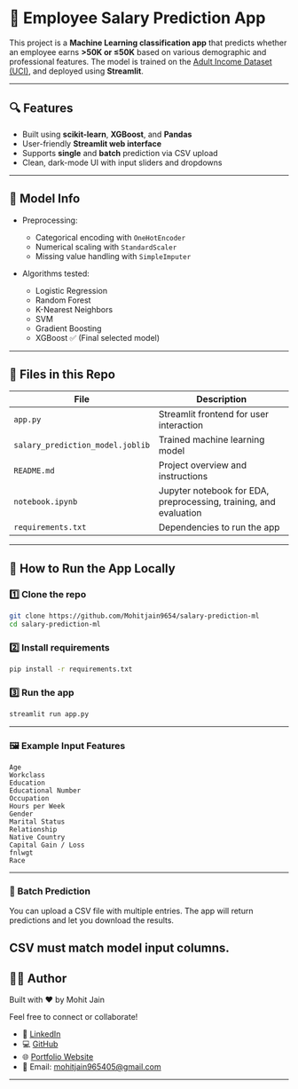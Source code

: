 # 💼 Employee Salary Prediction App

This project is a **Machine Learning classification app** that predicts whether an employee earns **>50K or ≤50K** based on various demographic and professional features. The model is trained on the [Adult Income Dataset (UCI)](https://github.com/Mohitjain9654/salary-prediction-ml/blob/main/adult.csv), and deployed using **Streamlit**.

---

## 🔍 Features

- Built using **scikit-learn**, **XGBoost**, and **Pandas**
- User-friendly **Streamlit web interface**
- Supports **single** and **batch** prediction via CSV upload
- Clean, dark-mode UI with input sliders and dropdowns

---

## 🧠 Model Info

- Preprocessing:
  - Categorical encoding with `OneHotEncoder`
  - Numerical scaling with `StandardScaler`
  - Missing value handling with `SimpleImputer`

- Algorithms tested:
  - Logistic Regression
  - Random Forest
  - K-Nearest Neighbors
  - SVM
  - Gradient Boosting
  - XGBoost ✅ (Final selected model)

---

## 📁 Files in this Repo

| File | Description |
|------|-------------|
| `app.py` | Streamlit frontend for user interaction |
| `salary_prediction_model.joblib` | Trained machine learning model |
| `README.md` | Project overview and instructions |
| `notebook.ipynb` | Jupyter notebook for EDA, preprocessing, training, and evaluation |
| `requirements.txt` | Dependencies to run the app |

---

## 🚀 How to Run the App Locally

### 1️⃣ Clone the repo
```bash
git clone https://github.com/Mohitjain9654/salary-prediction-ml
cd salary-prediction-ml
```

### 2️⃣ Install requirements
```bash
pip install -r requirements.txt
```
### 3️⃣ Run the app
```bash
streamlit run app.py
```

---
### 🖼️ Example Input Features
```text
Age
Workclass
Education
Educational Number
Occupation
Hours per Week
Gender
Marital Status
Relationship
Native Country
Capital Gain / Loss
fnlwgt
Race
```
---
### 📂 Batch Prediction
You can upload a CSV file with multiple entries. The app will return predictions and let you download the results.

CSV must match model input columns.
---
## 🙋‍♂️ Author

Built with ❤️ by Mohit Jain


Feel free to connect or collaborate!

- 🔗 [LinkedIn](https://www.linkedin.com/in/mohit-jain-dev/)  
- 💻 [GitHub](https://github.com/Mohitjain9654)  
- 🌐 [Portfolio Website](https://mohitjain-portfolio.vercel.app/)  
- 📧 Email: mohitjain965405@gmail.com

---
